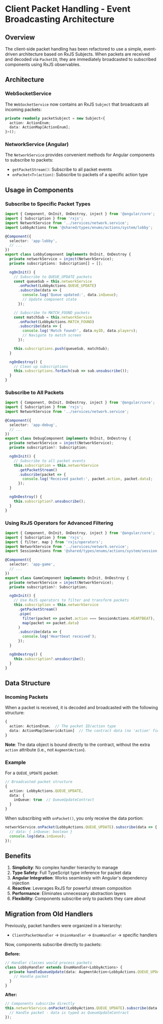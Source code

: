 # Client Packet Handling - Event Broadcasting Architecture

## Overview

The client-side packet handling has been refactored to use a simple, event-driven architecture based on RxJS Subjects. When packets are received and decoded via `PacketIO`, they are immediately broadcasted to subscribed components using RxJS observables.

## Architecture

### WebSocketService

The `WebSocketService` now contains an RxJS `Subject` that broadcasts all incoming packets:

```typescript
private readonly packetSubject = new Subject<{
  action: ActionEnum;
  data: ActionMap[ActionEnum];
}>();
```

### NetworkService (Angular)

The `NetworkService` provides convenient methods for Angular components to subscribe to packets:

- `getPacketStream()`: Subscribe to all packet events
- `onPacket<T>(action)`: Subscribe to packets of a specific action type

## Usage in Components

### Subscribe to Specific Packet Types

```typescript
import { Component, OnInit, OnDestroy, inject } from '@angular/core';
import { Subscription } from 'rxjs';
import NetworkService from '../services/network.service';
import LobbyActions from '@shared/types/enums/actions/system/lobby';

@Component({
  selector: 'app-lobby',
  // ...
})
export class LobbyComponent implements OnInit, OnDestroy {
  private networkService = inject(NetworkService);
  private subscriptions: Subscription[] = [];

  ngOnInit() {
    // Subscribe to QUEUE_UPDATE packets
    const queueSub = this.networkService
      .onPacket(LobbyActions.QUEUE_UPDATE)
      .subscribe(data => {
        console.log('Queue updated:', data.inQueue);
        // Update component state
      });

    // Subscribe to MATCH_FOUND packets
    const matchSub = this.networkService
      .onPacket(LobbyActions.MATCH_FOUND)
      .subscribe(data => {
        console.log('Match found!', data.myID, data.players);
        // Navigate to match screen
      });

    this.subscriptions.push(queueSub, matchSub);
  }

  ngOnDestroy() {
    // Clean up subscriptions
    this.subscriptions.forEach(sub => sub.unsubscribe());
  }
}
```

### Subscribe to All Packets

```typescript
import { Component, OnInit, OnDestroy, inject } from '@angular/core';
import { Subscription } from 'rxjs';
import NetworkService from '../services/network.service';

@Component({
  selector: 'app-debug',
  // ...
})
export class DebugComponent implements OnInit, OnDestroy {
  private networkService = inject(NetworkService);
  private subscription?: Subscription;

  ngOnInit() {
    // Subscribe to all packet events
    this.subscription = this.networkService
      .getPacketStream()
      .subscribe(packet => {
        console.log('Received packet:', packet.action, packet.data);
      });
  }

  ngOnDestroy() {
    this.subscription?.unsubscribe();
  }
}
```

### Using RxJS Operators for Advanced Filtering

```typescript
import { Component, OnInit, OnDestroy, inject } from '@angular/core';
import { Subscription } from 'rxjs';
import { filter, map } from 'rxjs/operators';
import NetworkService from '../services/network.service';
import SessionActions from '@shared/types/enums/actions/system/session';

@Component({
  selector: 'app-game',
  // ...
})
export class GameComponent implements OnInit, OnDestroy {
  private networkService = inject(NetworkService);
  private subscription?: Subscription;

  ngOnInit() {
    // Use RxJS operators to filter and transform packets
    this.subscription = this.networkService
      .getPacketStream()
      .pipe(
        filter(packet => packet.action === SessionActions.HEARTBEAT),
        map(packet => packet.data)
      )
      .subscribe(data => {
        console.log('Heartbeat received');
      });
  }

  ngOnDestroy() {
    this.subscription?.unsubscribe();
  }
}
```

## Data Structure

### Incoming Packets

When a packet is received, it is decoded and broadcasted with the following structure:

```typescript
{
  action: ActionEnum,  // The packet ID/action type
  data: ActionMap[GenericAction]  // The contract data (no 'action' field)
}
```

**Note**: The data object is bound directly to the contract, without the extra `action` attribute (i.e., not `AugmentAction`).

### Example

For a `QUEUE_UPDATE` packet:

```typescript
// Broadcasted packet structure
{
  action: LobbyActions.QUEUE_UPDATE,
  data: {
    inQueue: true  // QueueUpdateContract
  }
}
```

When subscribing with `onPacket()`, you only receive the data portion:

```typescript
networkService.onPacket(LobbyActions.QUEUE_UPDATE).subscribe(data => {
  // data: { inQueue: boolean }
  console.log(data.inQueue);
});
```

## Benefits

1. **Simplicity**: No complex handler hierarchy to manage
2. **Type Safety**: Full TypeScript type inference for packet data
3. **Angular Integration**: Works seamlessly with Angular's dependency injection
4. **Reactive**: Leverages RxJS for powerful stream composition
5. **Performance**: Eliminates unnecessary abstraction layers
6. **Flexibility**: Components subscribe only to packets they care about

## Migration from Old Handlers

Previously, packet handlers were organized in a hierarchy:
- `ClientPacketHandler` → `UnionHandler` → `EnumHandler` → specific handlers

Now, components subscribe directly to packets:

**Before:**
```typescript
// Handler classes would process packets
class LobbyHandler extends EnumHandler<LobbyActions> {
  private handleQueueUpdate(data: AugmentAction<LobbyActions.QUEUE_UPDATE>) {
    // Handle packet
  }
}
```

**After:**
```typescript
// Components subscribe directly
this.networkService.onPacket(LobbyActions.QUEUE_UPDATE).subscribe(data => {
  // Handle packet - data is typed as QueueUpdateContract
});
```
